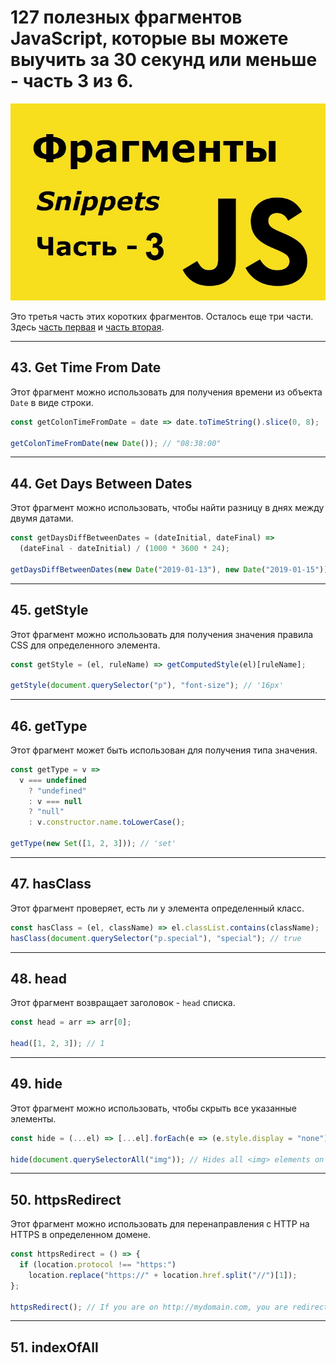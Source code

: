 # 127 полезных фрагментов JavaScript, которые вы можете выучить за 30 секунд или меньше - часть 3 из 6.

![logo](img/logo-3.jpg)

Это третья часть этих коротких фрагментов. Осталось еще три части. Здесь [часть первая](https://github.com/YaroslavW/trening-js/blob/master/Texts/JS-Snippets/1-part.md) и [часть вторая](https://github.com/YaroslavW/trening-js/blob/master/Texts/JS-Snippets/2-part.md).

---

## 43. Get Time From Date

Этот фрагмент можно использовать для получения времени из объекта `Date` в виде строки.

```javascript
const getColonTimeFromDate = date => date.toTimeString().slice(0, 8);

getColonTimeFromDate(new Date()); // "08:38:00"
```

---

## 44. Get Days Between Dates

Этот фрагмент можно использовать, чтобы найти разницу в днях между двумя датами.

```javascript
const getDaysDiffBetweenDates = (dateInitial, dateFinal) =>
  (dateFinal - dateInitial) / (1000 * 3600 * 24);

getDaysDiffBetweenDates(new Date("2019-01-13"), new Date("2019-01-15")); // 2
```

---

## 45. getStyle

Этот фрагмент можно использовать для получения значения правила CSS для определенного элемента.

```javascript
const getStyle = (el, ruleName) => getComputedStyle(el)[ruleName];

getStyle(document.querySelector("p"), "font-size"); // '16px'
```

---

## 46. getType

Этот фрагмент может быть использован для получения типа значения.

```javascript
const getType = v =>
  v === undefined
    ? "undefined"
    : v === null
    ? "null"
    : v.constructor.name.toLowerCase();

getType(new Set([1, 2, 3])); // 'set'
```

---

## 47. hasClass

Этот фрагмент проверяет, есть ли у элемента определенный класс.

```javascript
const hasClass = (el, className) => el.classList.contains(className);
hasClass(document.querySelector("p.special"), "special"); // true
```

---

## 48. head

Этот фрагмент возвращает заголовок - `head` списка.

```javascript
const head = arr => arr[0];

head([1, 2, 3]); // 1
```

---

## 49. hide

Этот фрагмент можно использовать, чтобы скрыть все указанные элементы.

```javascript
const hide = (...el) => [...el].forEach(e => (e.style.display = "none"));

hide(document.querySelectorAll("img")); // Hides all <img> elements on the page
```

---

## 50. httpsRedirect

Этот фрагмент можно использовать для перенаправления с HTTP на HTTPS в определенном домене.

```javascript
const httpsRedirect = () => {
  if (location.protocol !== "https:")
    location.replace("https://" + location.href.split("//")[1]);
};

httpsRedirect(); // If you are on http://mydomain.com, you are redirected to https://mydomain.com
```

---

## 51. indexOfAll
